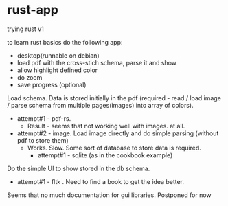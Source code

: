 # rust-app
trying rust v1

to learn rust basics do the following app:
* desktop(runnable on debian)
* load pdf with the cross-stich schema, parse it and show
* allow highlight defined color
* do zoom
* save progress (optional)

Load schema. Data is stored initially in the pdf (required - read / load image / parse schema from multiple pages(images) into array of colors).
* attempt#1 - pdf-rs. 
    -  Result - seems that not working well with images. at all.
* attempt#2 - image. Load image directly and do simple parsing (without pdf to store them) 
    - Works. Slow. Some sort of database to store data is required. 
       - attempt#1 - sqlite (as in the cookbook example)

Do the simple UI to show stored in the db schema. 
* attempt#1 - fltk . Need to find a book to get the idea better.

Seems that no much documentation for gui libraries. Postponed for now
 